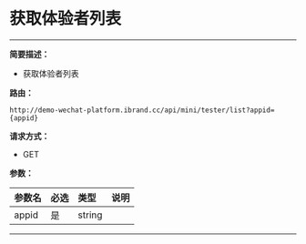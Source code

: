 
# 获取体验者列表
 ****

**简要描述：**


- 获取体验者列表


**路由：**

```
http://demo-wechat-platform.ibrand.cc/api/mini/tester/list?appid={appid}

```
**请求方式：**
- GET

**参数：**

|参数名|必选|类型|说明|
|:----    |:---|:----- |-----   |
|appid |是  |string |  |


 ****



